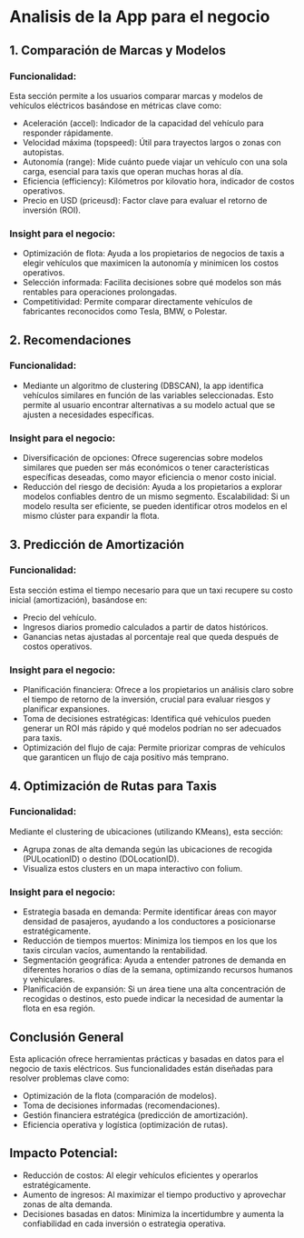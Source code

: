 # Analisis de la App para el negocio

## 1. Comparación de Marcas y Modelos
### Funcionalidad:
Esta sección permite a los usuarios comparar marcas y modelos de vehículos eléctricos basándose en métricas clave como:
- Aceleración (accel): Indicador de la capacidad del vehículo para responder rápidamente.
- Velocidad máxima (topspeed): Útil para trayectos largos o zonas con autopistas.
- Autonomía (range): Mide cuánto puede viajar un vehículo con una sola carga, esencial para taxis que operan muchas horas al día.
- Eficiencia (efficiency): Kilómetros por kilovatio hora, indicador de costos operativos.
- Precio en USD (priceusd): Factor clave para evaluar el retorno de inversión (ROI).

### Insight para el negocio:
- Optimización de flota: Ayuda a los propietarios de negocios de taxis a elegir vehículos que maximicen la autonomía y minimicen los costos operativos.
- Selección informada: Facilita decisiones sobre qué modelos son más rentables para operaciones prolongadas.
- Competitividad: Permite comparar directamente vehículos de fabricantes reconocidos como Tesla, BMW, o Polestar.

## 2. Recomendaciones

### Funcionalidad:
- Mediante un algoritmo de clustering (DBSCAN), la app identifica vehículos similares en función de las variables seleccionadas. Esto permite al usuario encontrar alternativas a su modelo actual que se ajusten a necesidades específicas.

### Insight para el negocio:
- Diversificación de opciones: Ofrece sugerencias sobre modelos similares que pueden ser más económicos o tener características específicas deseadas, como mayor eficiencia o menor costo inicial.
- Reducción del riesgo de decisión: Ayuda a los propietarios a explorar modelos confiables dentro de un mismo segmento.
Escalabilidad: Si un modelo resulta ser eficiente, se pueden identificar otros modelos en el mismo clúster para expandir la flota.

## 3. Predicción de Amortización

### Funcionalidad:
Esta sección estima el tiempo necesario para que un taxi recupere su costo inicial (amortización), basándose en:
- Precio del vehículo.
- Ingresos diarios promedio calculados a partir de datos históricos.
- Ganancias netas ajustadas al porcentaje real que queda después de costos operativos.
### Insight para el negocio:
- Planificación financiera: Ofrece a los propietarios un análisis claro sobre el tiempo de retorno de la inversión, crucial para evaluar riesgos y planificar expansiones.
- Toma de decisiones estratégicas: Identifica qué vehículos pueden generar un ROI más rápido y qué modelos podrían no ser adecuados para taxis.
- Optimización del flujo de caja: Permite priorizar compras de vehículos que garanticen un flujo de caja positivo más temprano.

## 4. Optimización de Rutas para Taxis

### Funcionalidad:
Mediante el clustering de ubicaciones (utilizando KMeans), esta sección:
- Agrupa zonas de alta demanda según las ubicaciones de recogida (PULocationID) o destino (DOLocationID).
- Visualiza estos clusters en un mapa interactivo con folium.
### Insight para el negocio:
- Estrategia basada en demanda: Permite identificar áreas con mayor densidad de pasajeros, ayudando a los conductores a posicionarse estratégicamente.
- Reducción de tiempos muertos: Minimiza los tiempos en los que los taxis circulan vacíos, aumentando la rentabilidad.
- Segmentación geográfica: Ayuda a entender patrones de demanda en diferentes horarios o días de la semana, optimizando recursos humanos y vehiculares.
- Planificación de expansión: Si un área tiene una alta concentración de recogidas o destinos, esto puede indicar la necesidad de aumentar la flota en esa región.

## Conclusión General

Esta aplicación ofrece herramientas prácticas y basadas en datos para el negocio de taxis eléctricos. Sus funcionalidades están diseñadas para resolver problemas clave como:
- Optimización de la flota (comparación de modelos).
- Toma de decisiones informadas (recomendaciones).
- Gestión financiera estratégica (predicción de amortización).
- Eficiencia operativa y logística (optimización de rutas).

## Impacto Potencial:
- Reducción de costos: Al elegir vehículos eficientes y operarlos estratégicamente.
- Aumento de ingresos: Al maximizar el tiempo productivo y aprovechar zonas de alta demanda.
- Decisiones basadas en datos: Minimiza la incertidumbre y aumenta la confiabilidad en cada inversión o estrategia operativa.
